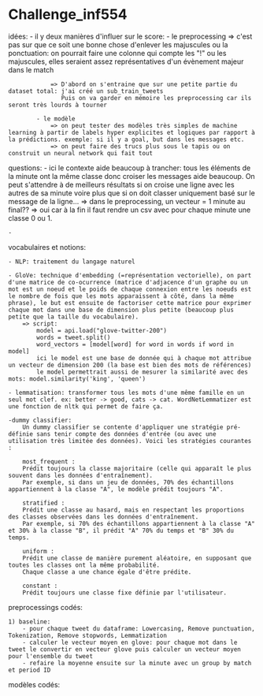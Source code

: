 # Challenge_inf554


idées:
    - il y deux manières d'influer sur le score: 
            - le preprocessing
                => c'est pas sur que ce soit une bonne chose d'enlever les majuscules ou la ponctuation: on pourrait faire une colonne qui compte les "!" ou les majuscules, elles seraient assez représentatives d'un évènement majeur dans le match

                => D'abord on s'entraine que sur une petite partie du dataset total: j'ai créé un sub_train_tweets
                   Puis on va garder en mémoire les preprocessing car ils seront très lourds à tourner

            - le modèle
                => on peut tester des modèles très simples de machine learning à partir de labels hyper explicites et logiques par rapport à la prédictions. exemple: si il y a goal, but dans les messages etc.
                => on peut faire des trucs plus sous le tapis ou on construit un neural network qui fait tout



questions:
    - ici le contexte aide beaucoup à trancher: tous les éléments de la minute ont la même classe donc croiser les messages aide beaucoup. On peut s'attendre à de meilleurs résultats si on croise une ligne avec les autres de sa minute voire plus que si on doit classer uniquement basé sur le message de la ligne... => dans le preprocessing, un vecteur = 1 minute au final??
        => oui car à la fin il faut rendre un csv avec pour chaque minute une classe 0 ou 1.

    -

vocabulaires et notions:

    - NLP: traitement du langage naturel

    - GloVe: technique d'embedding (=représentation vectorielle), on part d'une matrice de co-ocurrence (matrice d'adjacence d'un graphe ou un mot est un noeud et le poids de chaque connexion entre les noeuds est le nombre de fois que les mots apparaissent à côté, dans la même phrase), le but est ensuite de factoriser cette matrice pour exprimer chaque mot dans une base de dimension plus petite (beaucoup plus petite que la taille du vocabulaire). 
        => script:
            model = api.load("glove-twitter-200")
            words = tweet.split()  
            word_vectors = [model[word] for word in words if word in model]
            ici le model est une base de donnée qui à chaque mot attribue un vecteur de dimension 200 (la base est bien des mots de références)
            le model permettrait aussi de mesurer la similarité avec des mots: model.similarity('king', 'queen')

    - lemmatisation: transformer tous les mots d'une même famille en un seul mot clef. ex: better -> good, cats -> cat. WordNetLemmatizer est une fonction de nltk qui permet de faire ça.

    -dummy classifier:
        Un dummy classifier se contente d'appliquer une stratégie pré-définie sans tenir compte des données d'entrée (ou avec une utilisation très limitée des données). Voici les stratégies courantes :

        most_frequent :
        Prédit toujours la classe majoritaire (celle qui apparaît le plus souvent dans les données d'entraînement).
        Par exemple, si dans un jeu de données, 70% des échantillons appartiennent à la classe "A", le modèle prédit toujours "A".

        stratified :
        Prédit une classe au hasard, mais en respectant les proportions des classes observées dans les données d'entraînement.
        Par exemple, si 70% des échantillons appartiennent à la classe "A" et 30% à la classe "B", il prédit "A" 70% du temps et "B" 30% du temps.

        uniform :
        Prédit une classe de manière purement aléatoire, en supposant que toutes les classes ont la même probabilité.
        Chaque classe a une chance égale d'être prédite.

        constant :
        Prédit toujours une classe fixe définie par l'utilisateur.


preprocessings codés:

    1) baseline:
        - pour chaque tweet du dataframe: Lowercasing, Remove punctuation, Tokenization, Remove stopwords, Lemmatization
        - calculer le vecteur moyen en glove: pour chaque mot dans le tweet le convertir en vecteur glove puis calculer un vecteur moyen pour l'ensemble du tweet
        - refaire la moyenne ensuite sur la minute avec un group by match et period ID


modèles codés: 
